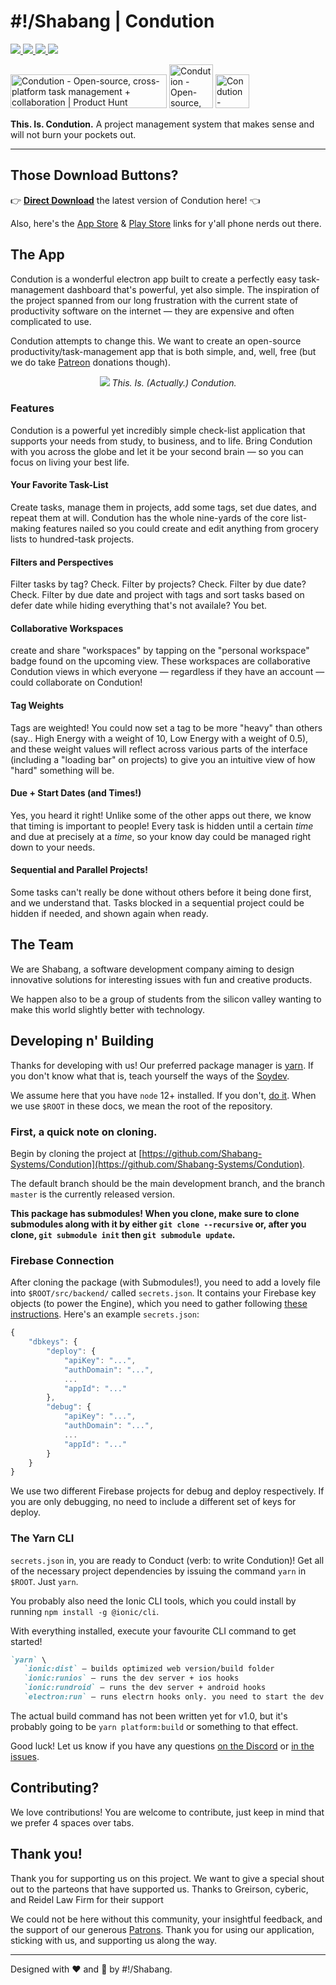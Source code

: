 <h1>#!/Shabang | Condution</h1>

<a href=""><img src="https://img.shields.io/badge/Maintenance%20Level-Actively%20Developed-brightgreen.svg"/> </a>
<a href="https://github.com/Shabang-Systems/Condution/releases/"><img src="https://img.shields.io/github/package-json/v/shabang-systems/condution"/> </a>
<a href="https://github.com/Shabang-Systems/Condution/releases/"><img src="https://img.shields.io/github/downloads/shabang-systems/condution/total"/> </a>
<a href=""><img src="https://img.shields.io/github/license/shabang-systems/condution"/> </a>

<a href="https://www.producthunt.com/posts/condution?utm_source=badge-featured&utm_medium=badge&utm_souce=badge-condution" target="_blank"><img src="https://api.producthunt.com/widgets/embed-image/v1/featured.svg?post_id=285358&theme=light" alt="Condution - Open-source, cross-platform task management + collaboration | Product Hunt" style="width: 250px; height: 54px;" width="250" height="54" /></a>
<a href="https://play.google.com/store/apps/details?id=cf.shabang.condution" target="_blank"><img src="https://play.google.com/intl/en_us/badges/static/images/badges/en_badge_web_generic.png" alt="Condution - Open-source, cross-platform task management + collaboration" style="width: auto; height: 70px;" height="70" /></a>
<a href="https://apps.apple.com/us/app/condution/id1523249900" target="_blank"><img src="https://developer.apple.com/news/images/download-on-the-app-store-badge.png" alt="Condution - Open-source, cross-platform task management + collaboration" style="width: auto; height: 54px;" height="54" /></a>



**This. Is. Condution.** A project management system that makes sense and will not burn your pockets out.

***

## Those Download Buttons?
👉 [**Direct Download**](https://www.condution.com/#downloads) the latest version of Condution here! 👈 

Also, here's the [App Store](https://apps.apple.com/us/app/condution/id1523249900) & [Play Store](https://play.google.com/store/apps/details?id=cf.shabang.condution) links for y'all phone nerds out there.

## The App
Condution is a wonderful electron app built to create a perfectly easy task-management dashboard that's powerful, yet also simple. The inspiration of the project spanned from our long frustration with the current state of productivity software on the internet — they are expensive and often complicated to use.

Condution attempts to change this. We want to create an open-source productivity/task-management app that is both simple, and, well, free (but we do take [Patreon](https://www.patreon.com/condution) donations though).

<p align="center">
  <img src="https://www.condution.com/app.png" />
  <i>This. Is. (Actually.) Condution.</i>
</p>

### Features 
Condution is a powerful yet incredibly simple check-list application that supports your needs from study, to business, and to life. Bring Condution with you across the globe and let it be your second brain — so you can focus on living your best life.

#### Your Favorite Task-List
Create tasks, manage them in projects, add some tags, set due dates, and repeat them at will. Condution has the whole nine-yards of the core list-making features nailed so you could create and edit anything from grocery lists to hundred-task projects.

#### Filters and Perspectives
Filter tasks by tag? Check. Filter by projects? Check. Filter by due date? Check. Filter by due date and project with tags and sort tasks based on defer date while hiding everything that's not availale? You bet.

#### Collaborative Workspaces
create and share "workspaces" by tapping on the "personal workspace" badge found on the upcoming view. These workspaces are collaborative Condution views in which everyone — regardless if they have an account — could collaborate on Condution!

#### Tag Weights
Tags are weighted! You could now set a tag to be more "heavy" than others (say.. High Energy with a weight of 10, Low Energy with a weight of 0.5), and these weight values will reflect across various parts of the interface (including a "loading bar" on projects) to give you an intuitive view of how "hard" something will be.

#### Due + Start Dates (and Times!)
Yes, you heard it right! Unlike some of the other apps out there, we know that timing is important to people! Every task is hidden until a certain *time* and due at precisely at a *time*, so your know day could be managed right down to your needs.

#### Sequential and Parallel Projects!
Some tasks can't really be done without others before it being done first, and we understand that. Tasks blocked in a sequential project could be hidden if needed, and shown again when ready.

## The Team
We are Shabang, a software development company aiming to design innovative solutions for interesting issues with fun and creative products.

We happen also to be a group of students from the silicon valley wanting to make this world slightly better with technology.

## Developing n' Building
Thanks for developing with us! Our preferred package manager is [yarn](https://yarnpkg.com/). If you don't know what that is, teach yourself the ways of the [Soydev](https://www.urbandictionary.com/define.php?term=Soydev).

We assume here that you have `node` 12+ installed. If you don't, [do it](https://nodejs.org/en/). When we use `$ROOT` in these docs, we mean the root of the repository.

### First, a quick note on cloning.

Begin by cloning the project at [https://github.com/Shabang-Systems/Condution](https://github.com/Shabang-Systems/Condution). 

The default branch should be the main development branch, and the branch `master` is the currently released version.

**This package has submodules! When you clone, make sure to clone submodules along with it by either `git clone --recursive` or, after you clone, `git submodule init` then `git submodule update`.**

### Firebase Connection

After cloning the package (with Submodules!), you need to add a lovely file into `$ROOT/src/backend/` called `secrets.json`. It contains your Firebase key objects (to power the Engine), which you need to gather following [these instructions](https://firebase.google.com/docs/web/setup#config-object). Here's an example `secrets.json`:

```jsx
{
    "dbkeys": {
        "deploy": {
            "apiKey": "...",
            "authDomain": "...",
            ...
            "appId": "..."
        },
        "debug": {
            "apiKey": "...",
            "authDomain": "...",
            ...
            "appId": "..."
        }
    }
}
```

We use two different Firebase projects for debug and deploy respectively. If you are only debugging, no need to include a different set of keys for deploy.

### The Yarn CLI

`secrets.json` in, you are ready to Conduct (verb: to write Condution)! Get all of the necessary project dependencies by issuing the command `yarn` in `$ROOT`. Just `yarn`.

You probably also need the Ionic CLI tools, which you could install by running `npm install -g @ionic/cli`.

With everything installed, execute your favourite CLI command to get started!

```markdown
`yarn` \
   `ionic:dist` — builds optimized web version/build folder
   `ionic:runios` — runs the dev server + ios hooks
   `ionic:rundroid` — runs the dev server + android hooks
   `electron:run` — runs electrn hooks only. you need to start the dev server with any of :point_up_2:
```

The actual build command has not been written yet for v1.0, but it's probably going to be `yarn platform:build` or something to that effect.

Good luck! Let us know if you have any questions [on the Discord](https://discord.gg/3hS7yv3) or [in the issues](https://github.com/Shabang-Systems/Condution/issues).

## Contributing?
We love contributions! You are welcome to contribute, just keep in mind that we prefer 4 spaces over tabs.

## Thank you!
Thank you for supporting us on this project. We want to give a special shout out to the parteons that have supported us. 
Thanks to Greirson, cyberic, and Reidel Law Firm for their support

We could not be here without this community, your insightful feedback, and the support of our generous [Patrons](https://www.patreon.com/condution). Thank you for using our application, sticking with us, and supporting us along the way.

***

Designed with :heart: and :green_salad: by #!/Shabang.
